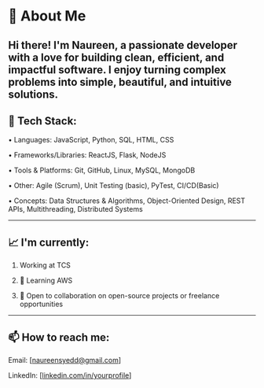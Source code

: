 # 👋 About Me

Hi there! I'm Naureen, a passionate developer with a love for building clean, efficient, and impactful software. I enjoy turning complex problems into simple, beautiful, and intuitive solutions.
---

## 🔧 Tech Stack:

• Languages: JavaScript, Python, SQL, HTML, CSS

• Frameworks/Libraries: ReactJS, Flask, NodeJS

• Tools & Platforms: Git, GitHub, Linux, MySQL, MongoDB

• Other: Agile (Scrum), Unit Testing (basic), PyTest, CI/CD(Basic)

• Concepts: Data Structures & Algorithms, Object-Oriented Design, REST APIs, Multithreading, Distributed Systems

---

## 📈 I'm currently:

1. Working at TCS

2. 🌱 Learning AWS

3. 🤝 Open to collaboration on open-source projects or freelance opportunities

---

## 📫 How to reach me:

Email: [naureensyedd@gmail.com]

LinkedIn: [[linkedin.com/in/yourprofile](https://www.linkedin.com/in/naureen-syed-574a33212/)]
